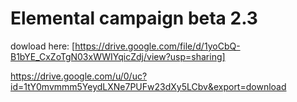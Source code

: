 # Elemental campaign beta 2.3
dowload here: [https://drive.google.com/file/d/1yoCbQ-B1bYE_CxZoTgN03xWWIYqicZdj/view?usp=sharing]

https://drive.google.com/u/0/uc?id=1tY0mvmmm5YeydLXNe7PUFw23dXy5LCbv&export=download
